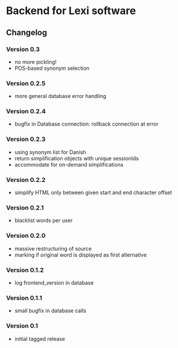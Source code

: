 # Backend for Lexi software

## Changelog


### Version 0.3
+ no more pickling!
+ POS-based synonym selection

### Version 0.2.5
+ more general database error handling

### Version 0.2.4
+ bugfix in Database connection: rollback connection at error

### Version 0.2.3
+ using synonym list for Danish
+ return simplification objects with unique sessionIds
+ accommodate for on-demand simplifications

### Version 0.2.2
+ simplify HTML only between given start and end character offset

### Version 0.2.1
+ blacklist words per user

### Version 0.2.0
+ massive restructuring of source
+ marking if original word is displayed as first alternative

### Version 0.1.2
+ log frontend_version in database

### Version 0.1.1
+ small bugfix in database calls

### Version 0.1
+ initial tagged release